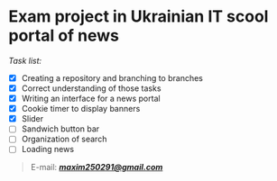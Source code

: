 # Exam project in Ukrainian IT scool **portal of news**
*Task list:*
- [x] Creating a repository and branching to branches
- [x] Correct understanding of those tasks
- [x] Writing an interface for a news portal
- [x] Cookie timer to display banners
- [x] Slider
- [ ] Sandwich button bar
- [ ] Organization of search
- [ ] Loading news
>E-mail: ***maxim250291@gmail.com***
